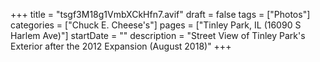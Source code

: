 +++
title = "tsgf3M18g1VmbXCkHfn7.avif"
draft = false
tags = ["Photos"]
categories = ["Chuck E. Cheese's"]
pages = ["Tinley Park, IL (16090 S Harlem Ave)"]
startDate = ""
description = "Street View of Tinley Park's Exterior after the 2012 Expansion (August 2018)"
+++
